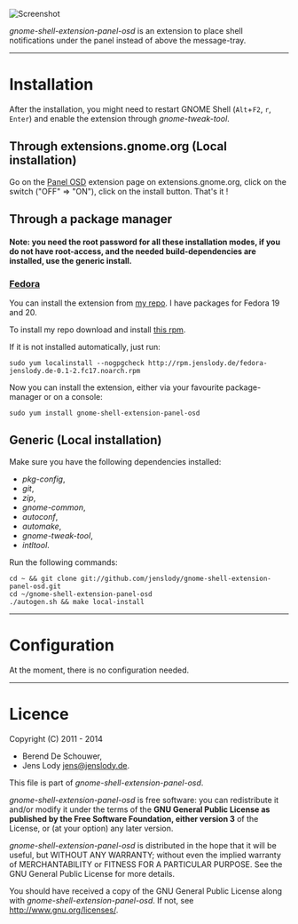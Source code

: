 ![Screenshot](https://github.com/jenslody/gnome-shell-extension-panel-osd/raw/master/data/Screenshot.jpg)

*gnome-shell-extension-panel-osd* is an extension to place shell notifications under the panel instead of above the message-tray.

----

# Installation

After the installation, you might need to restart GNOME Shell (`Alt`+`F2`, `r`, `Enter`) and enable the extension through *gnome-tweak-tool*.

## Through extensions.gnome.org (Local installation)

Go on the [Panel OSD](https://extensions.gnome.org/extension/708/panel-osd/) extension page on extensions.gnome.org, click on the switch ("OFF" => "ON"), click on the install button. That's it !

## Through a package manager

#### Note: you need the root password for all these installation modes, if you do not have root-access, and the needed build-dependencies are installed, use the generic install.

### [Fedora](https://fedoraproject.org/)

You can install the extension from [my repo](http://rpm.jenslody.de/).
I have packages for Fedora 19 and 20.

To install my repo download and install [this rpm](http://rpm.jenslody.de/fedora-jenslody.de-0.1-2.fc17.noarch.rpm).

If it is not installed automatically, just run:

    sudo yum localinstall --nogpgcheck http://rpm.jenslody.de/fedora-jenslody.de-0.1-2.fc17.noarch.rpm

Now you can install the extension, either via your favourite package-manager or on a console:

    sudo yum install gnome-shell-extension-panel-osd


## Generic (Local installation)

Make sure you have the following dependencies installed:
* *pkg-config*,
* *git*,
* *zip*,
* *gnome-common*,
* *autoconf*,
* *automake*,
* *gnome-tweak-tool*,
* *intltool*.

Run the following commands:

	cd ~ && git clone git://github.com/jenslody/gnome-shell-extension-panel-osd.git
	cd ~/gnome-shell-extension-panel-osd
	./autogen.sh && make local-install

----

# Configuration

At the moment, there is no configuration needed.

----

# Licence

Copyright (C) 2011 - 2014

* Berend De Schouwer,
* Jens Lody <jens@jenslody.de>.

This file is part of *gnome-shell-extension-panel-osd*.

*gnome-shell-extension-panel-osd* is free software: you can redistribute it and/or modify it under the terms of the **GNU General Public License as published by the Free Software Foundation, either version 3** of the License, or (at your option) any later version.

*gnome-shell-extension-panel-osd* is distributed in the hope that it will be useful, but WITHOUT ANY WARRANTY; without even the implied warranty of MERCHANTABILITY or FITNESS FOR A PARTICULAR PURPOSE.  See the GNU General Public License for more details.

You should have received a copy of the GNU General Public License along with *gnome-shell-extension-panel-osd*.  If not, see <http://www.gnu.org/licenses/>.
